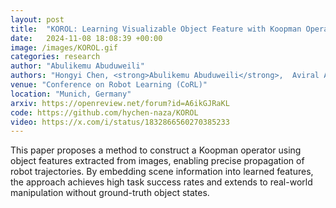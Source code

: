 ```yaml
---
layout: post
title:  "KOROL: Learning Visualizable Object Feature with Koopman Operator Rollout for Manipulation"
date:   2024-11-08 18:08:39 +00:00
image: /images/KOROL.gif
categories: research
author: "Abulikemu Abuduweili"
authors: "Hongyi Chen, <strong>Abulikemu Abuduweili</strong>,  Aviral Agrawal, Yunhai Han, Harish Ravichandar, Changliu Liu, Jeffrey Ichnowski"
venue: "Conference on Robot Learning (CoRL)"
location: "Munich, Germany"
arxiv: https://openreview.net/forum?id=A6ikGJRaKL 
code: https://github.com/hychen-naza/KOROL 
video: https://x.com/i/status/1832866560270385233 
---
```




This paper proposes a method to construct a Koopman operator using object features extracted from images, enabling precise propagation of robot trajectories. By embedding scene information into learned features, the approach achieves high task success rates and extends to real-world manipulation without ground-truth object states.